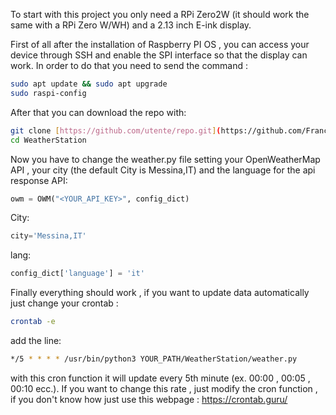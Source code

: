 To start with this project you only need a RPi Zero2W (it should work the same with a RPi Zero W/WH) and a 2.13 inch E-ink display.

First of all after the installation of Raspberry PI OS , you can access your device through SSH and enable the SPI interface so that the display can work. In order to do that you need to send the command :
```bash
sudo apt update && sudo apt upgrade
sudo raspi-config
```
After that you can download the repo with:
```bash
git clone [https://github.com/utente/repo.git](https://github.com/Francesco-h/WeatherStation.git)
cd WeatherStation
```
Now you have to change the weather.py file setting your OpenWeatherMap API , your city (the default City is Messina,IT) and the language for the api response
API:
```python
owm = OWM("<YOUR_API_KEY>", config_dict)
```
City:
```python
city='Messina,IT'
```
lang:
```python
config_dict['language'] = 'it'
```
Finally everything should work , if you want to update data automatically just change your crontab :

```bash
crontab -e
```
add the line: 
```bash
*/5 * * * * /usr/bin/python3 YOUR_PATH/WeatherStation/weather.py
```
with this cron function it will update every 5th minute (ex. 00:00 , 00:05 , 00:10 ecc.). If you want to change this rate , just modify the cron function , if you don't know how just use this webpage : https://crontab.guru/
